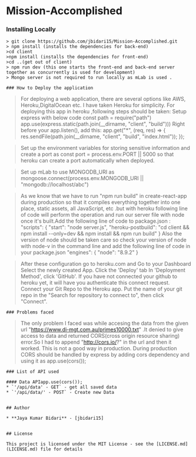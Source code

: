 # Mission-Accomplished

### Installing Locally


```
> git clone https://github.com/jbidari15/Mission-Accomplished.git
> npm install (installs the dependencies for back-end)
>cd client
>npm install (installs the dependencies for front-end)
>cd ..(get out of client)
> npm run dev (this one starts the front-end and back-end server together as concurrently is used for development)
> Mongo server is not required to run locally as mLab is used .

### How to Deploy the application 

```
 > For deploying a web application, there are several options like AWS, Heroku,DigitalOcean etc. I have taken Heroku 
  for simplicity.
   For deploying this app in heroku ,following steps should be taken:
 > Setup express with below code
 > const path = require("path")
   app.use(express.static(path.join(__dirname, "client", "build")))
 > Right before your app.listen(), add this:
   app.get("*", (req, res) => {
   res.sendFile(path.join(__dirname, "client", "build", "index.html"));
});

> Set up the environment variables for storing sensitive information and create a port as const 
  port = process.env.PORT || 5000 
 so that heroku can create a port automatically when deployed.
  
> Set up mLab to use MONGODB_URI as mongoose.connect(process.env.MONGODB_URI || "mongodb://localhost/abc")
 
> As we know that we have to run "npm run build" in create-react-app during production so that it compiles 
 everything together into one   place, static assets, all JavaScript, etc .but with heroku following line of
 code will perform the operation and run our server file     with node once it's built.Add the following 
 line of code to package.json :
>"scripts": {
    "start": "node server.js",
    "heroku-postbuild": "cd client && npm install --only=dev && npm install && npm run build"
}
> Also the version of node should be taken care so check your version of node with node-v in the command line 
and add the following line of code in your package.json 
"engines": {
    "node": "8.9.2"
}

> After these configuration
> go to heroku.com and
> Go to your Dashboard
> Select the newly created App.
> Click the 'Deploy' tab
> In 'Deployment Method', click 'GitHub'. If you have not connected your github to heroku yet, it will have 
 you authenticate this connect request.
>Connect your Git Repo to the Heroku app. Put the name of your git repo in the "Search for repository
 to connect to", then click "Connect".

```
### Problems faced
```
> The only problem I faced was while accesing the data from the given url 
 "https://www.di-mgt.com.au/primes10000.txt" .It denied to give   access to data and 
 returned CORS(cross origin resource sharing) error.So I had to append
 "http://cors.io/?" in the url and then it worked. This is not a good way in production. During production CORS 
 should be handled by express by adding cors dependency and using  it as app.use(cors()); 

```
### List of API used

#### Data APIapp.use(cors());
* `'/api/data' - GET` - get all saved data
* `'/api/data/' - POST` - Create new Data


## Author

* **Jaya Kumar Bidari** - [jbidari15]


## License

This project is licensed under the MIT License - see the [LICENSE.md](LICENSE.md) file for details
